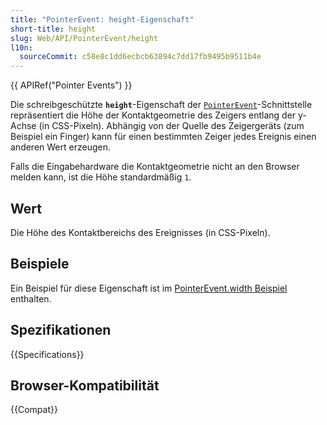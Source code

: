 ```yaml
---
title: "PointerEvent: height-Eigenschaft"
short-title: height
slug: Web/API/PointerEvent/height
l10n:
  sourceCommit: c58e8c1dd6ecbcb63894c7dd17fb9495b9511b4e
---
```


{{ APIRef("Pointer Events") }}

Die schreibgeschützte **`height`**-Eigenschaft der [`PointerEvent`](/de/docs/Web/API/PointerEvent)-Schnittstelle repräsentiert die Höhe der Kontaktgeometrie des Zeigers entlang der y-Achse (in CSS-Pixeln). Abhängig von der Quelle des Zeigergeräts (zum Beispiel ein Finger) kann für einen bestimmten Zeiger jedes Ereignis einen anderen Wert erzeugen.

Falls die Eingabehardware die Kontaktgeometrie nicht an den Browser melden kann, ist die Höhe standardmäßig `1`.

## Wert

Die Höhe des Kontaktbereichs des Ereignisses (in CSS-Pixeln).

## Beispiele

Ein Beispiel für diese Eigenschaft ist im [PointerEvent.width Beispiel](/de/docs/Web/API/PointerEvent/width#examples) enthalten.

## Spezifikationen

{{Specifications}}

## Browser-Kompatibilität

{{Compat}}
